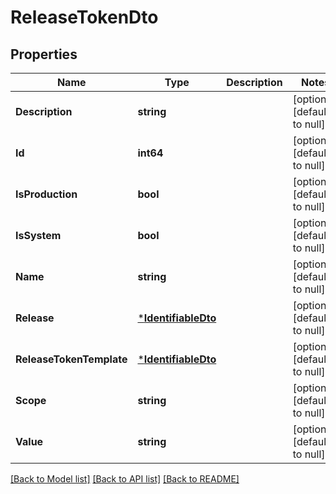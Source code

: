 # ReleaseTokenDto

## Properties
Name | Type | Description | Notes
------------ | ------------- | ------------- | -------------
**Description** | **string** |  | [optional] [default to null]
**Id** | **int64** |  | [optional] [default to null]
**IsProduction** | **bool** |  | [optional] [default to null]
**IsSystem** | **bool** |  | [optional] [default to null]
**Name** | **string** |  | [optional] [default to null]
**Release** | [***IdentifiableDto**](IdentifiableDto.md) |  | [optional] [default to null]
**ReleaseTokenTemplate** | [***IdentifiableDto**](IdentifiableDto.md) |  | [optional] [default to null]
**Scope** | **string** |  | [optional] [default to null]
**Value** | **string** |  | [optional] [default to null]

[[Back to Model list]](../README.md#documentation-for-models) [[Back to API list]](../README.md#documentation-for-api-endpoints) [[Back to README]](../README.md)


